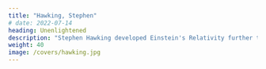 ```yaml
---
title: "Hawking, Stephen"
# date: 2022-07-14
heading: Unenlightened
description: "Stephen Hawking developed Einstein's Relativity further to create large scale structures"
weight: 40
image: /covers/hawking.jpg
---
```


